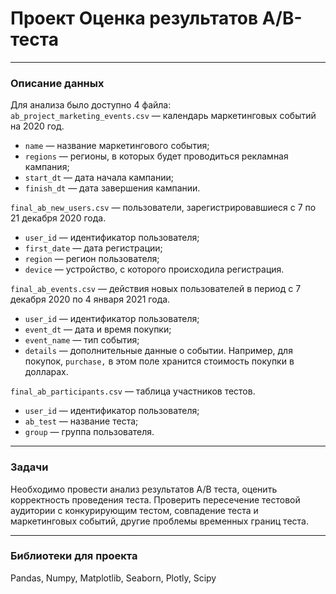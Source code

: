 # Проект Оценка результатов A/B-теста
-------------------
### Описание данных 

Для анализа было доступно 4 файла:  
`ab_project_marketing_events.csv` — календарь маркетинговых событий на 2020 год.

- `name` — название маркетингового события;
- `regions` — регионы, в которых будет проводиться рекламная кампания;
- `start_dt` — дата начала кампании;
- `finish_dt` — дата завершения кампании.

`final_ab_new_users.csv` — пользователи, зарегистрировавшиеся с 7 по 21 декабря 2020 года.

- `user_id` — идентификатор пользователя;
- `first_date` — дата регистрации;
- `region` — регион пользователя;
- `device` — устройство, с которого происходила регистрация.

`final_ab_events.csv` — действия новых пользователей в период с 7 декабря 2020 по 4 января 2021 года.

- `user_id` — идентификатор пользователя;
- `event_dt` — дата и время покупки;
- `event_name` — тип события;
- `details` — дополнительные данные о событии. Например, для покупок, `purchase,` в этом поле хранится стоимость покупки в долларах.

`final_ab_participants.csv` — таблица участников тестов.

- `user_id` — идентификатор пользователя;
- `ab_test` — название теста;
- `group` — группа пользователя.
--------------------------
### Задачи

Необходимо провести анализ результатов А/В теста, оценить корректность проведения теста. Проверить пересечение тестовой аудитории с конкурирующим тестом, совпадение теста и маркетинговых событий, другие проблемы временных границ теста.

------------------
### Библиотеки для проекта

Pandas, Numpy, Matplotlib, Seaborn, Plotly, Scipy
